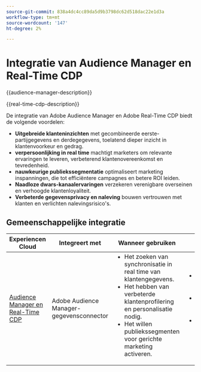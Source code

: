 ```yaml
---
source-git-commit: 838a4dc4cc89da5d9b3798dc62d518dac22e1d3a
workflow-type: tm+mt
source-wordcount: '147'
ht-degree: 2%

---
```



# Integratie van Audience Manager en Real-Time CDP

{{audience-manager-description}}

{{real-time-cdp-description}}

De integratie van Adobe Audience Manager en Adobe Real-Time CDP biedt de volgende voordelen:

+ **Uitgebreide klanteninzichten** met gecombineerde eerste-partijgegevens en derdegegevens, toelatend dieper inzicht in klantenvoorkeur en gedrag.
+ **verpersoonlijking in real time** machtigt marketers om relevante ervaringen te leveren, verbeterend klantenovereenkomst en tevredenheid.
+ **nauwkeurige publiekssegmentatie** optimaliseert marketing inspanningen, die tot efficiëntere campagnes en betere ROI leiden.
+ **Naadloze dwars-kanaalervaringen** verzekeren verenigbare overseinen en verhoogde klantenloyaliteit.
+ **Verbeterde gegevensprivacy en naleving** bouwen vertrouwen met klanten en verlichten nalevingsrisico&#39;s.

## Gemeenschappelijke integratie

<table>
    <thead>
        <tr>
            <th>Experiencen Cloud</th>
            <th>Integreert met</th>
            <th>Wanneer gebruiken</th>
            <th>Vaak voorkomende gebruiksscenario's</th>
        </tr>
    </thead>
    <tbody>
        <tr>
            <td>
                <a href="https://experienceleague.adobe.com/docs/platform-learn/tutorials/sources/ingest-data-from-aam.html?lang=nl-NL" target="_blank" rel="noreferrer"> Audience Manager en Real-Time CDP </a>
            </td>
            <td>Adobe Audience Manager-gegevensconnector</td>
            <td>
                <ul style="margin-top: 0;">
                    <li>Het zoeken van synchronisatie in real time van klantengegevens.</li>
                    <li>Het hebben van verbeterde klantenprofilering en personalisatie nodig.</li>
                    <li>Het willen publiekssegmenten voor gerichte marketing activeren.</li>
                </ul>
            </td>
            <td>
                <ul style="margin-top: 0;">
                    <li>Real-time gegevenssynchronisatie voor actuele inzichten.</li>
                    <li>Verbeterde klantprofilering voor personalisatie.</li>
                    <li>Segmentaanmaak en activering voor gerichte marketing.</li>
                </ul>
            </td>
        </tr>
    </tbody>
</table>

